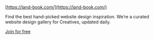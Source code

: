 [https://land-book.com/](https://land-book.com/)

  

Find the best hand-picked website design inspiration. We’re a curated website design gallery for Creatives, updated daily.

[Join for free](https://land-book.com/register)